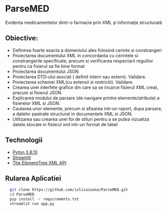 # ParseMED
  Evidenta medicamentelor dintr-o farmacie prin XML şi informaţie structurată


## Obiective:
* Definirea foarte exacta a domeniului ales folosind cerinte si constrangeri
* Proiectarea documentului XML in concordanta cu cerintele si constrangerile specificate,
precum si verificarea respectarii regulilor pentru ca fisierul sa fie bine format
* Proiectarea documentului JSON
* Proiectarea DTD‐ului asociat ( definit intern sau extern). Validare.
* Proiectarea schemei XML(cu extensii si restrictii). Validare.
* Crearea unei interfete grafice din care sa se incarce fisierul XML creat, precum si fisierul
JSON.
* Explicarea modului de parsare (de navigare printre elemente/atribute) a fisierelor XML si
JSON.
* Cautarea unor elemente, precum si afisarea intr‐un raport, dupa parsare, a datelor pastrate
structurat in documentele XML si JSON.
* Utilizarea sau crearea unei foi de stiluri pentru a se putea vizualiza datele stocate in fisierul
xml intr-un format de tabel


## Technologii

- [Pyton 3.8.10](https://www.python.org/downloads/release/python-3810/)
- [Streamlit](https://docs.streamlit.io/)
- [The ElementTree XML API](https://docs.python.org/3.8/library/xml.etree.elementtree.html)

## Rularea Aplicatiei

```bash
  git clone https://github.com/iuliiaioana/ParseMED.git
  cd ParseMED
  pip install -r requirements.txt
  streamlit run app.py
```
